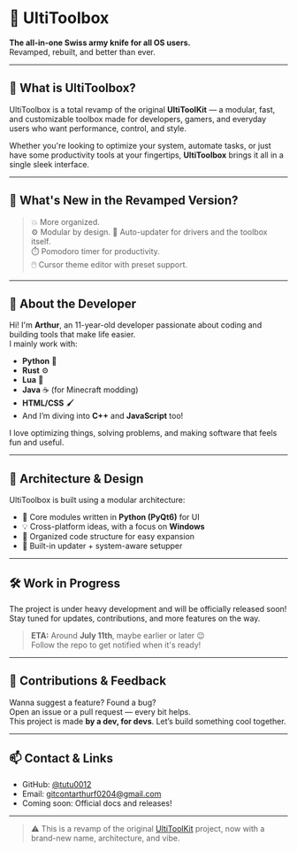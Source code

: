 # 🧰 UltiToolbox

**The all-in-one Swiss army knife for all OS users.**  
Revamped, rebuilt, and better than ever.

---

## 📌 What is UltiToolbox?

UltiToolbox is a total revamp of the original **UltiToolKit** — a modular, fast, and customizable toolbox made for developers, gamers, and everyday users who want performance, control, and style.

Whether you're looking to optimize your system, automate tasks, or just have some productivity tools at your fingertips, **UltiToolbox** brings it all in a single sleek interface.

---

## 🚀 What's New in the Revamped Version?

> 💥 More organized.  
> ⚙️ Modular by design. 
> 🔁 Auto-updater for drivers and the toolbox itself.  
> ⏱️ Pomodoro timer for productivity.  
> 🖱️ Cursor theme editor with preset support.
---

## 👦 About the Developer

Hi! I'm **Arthur**, an 11-year-old developer passionate about coding and building tools that make life easier.  
I mainly work with:

- **Python** 🐍  
- **Rust** ⚙️  
- **Lua** 🌙  
- **Java** ☕ (for Minecraft modding)  
- **HTML/CSS** 🖌️  
- And I’m diving into **C++** and **JavaScript** too!

I love optimizing things, solving problems, and making software that feels fun and useful.

---

## 🧠 Architecture & Design

UltiToolbox is built using a modular architecture:
- 🔧 Core modules written in **Python (PyQt6)** for UI
- 💡 Cross-platform ideas, with a focus on **Windows**
- 📁 Organized code structure for easy expansion
- 📡 Built-in updater + system-aware setupper

---

## 🛠️ Work in Progress

The project is under heavy development and will be officially released soon!  
Stay tuned for updates, contributions, and more features on the way.  

> **ETA:** Around **July 11th**, maybe earlier or later 😉  
> Follow the repo to get notified when it's ready!

---

## 🤝 Contributions & Feedback

Wanna suggest a feature? Found a bug?  
Open an issue or a pull request — every bit helps.  
This project is made **by a dev, for devs**. Let’s build something cool together.

---

## 📫 Contact & Links

- GitHub: [@tutu0012](https://github.com/tutu0012)  
- Email: gitcontarthurf0204@gmail.com
- Coming soon: Official docs and releases!

---

> ⚠️ This is a revamp of the original [UltiToolKit](https://github.com/tutu0012/Ulti-Toolkit) project, now with a brand-new name, architecture, and vibe.
